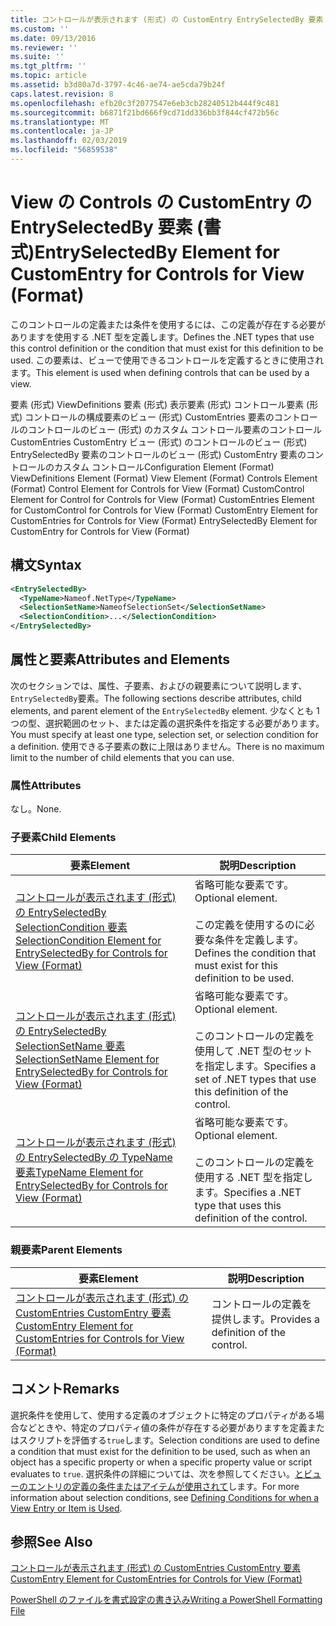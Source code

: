 ```yaml
---
title: コントロールが表示されます (形式) の CustomEntry EntrySelectedBy 要素 |Microsoft Docs
ms.custom: ''
ms.date: 09/13/2016
ms.reviewer: ''
ms.suite: ''
ms.tgt_pltfrm: ''
ms.topic: article
ms.assetid: b3d80a7d-3797-4c46-ae74-ae5cda79b24f
caps.latest.revision: 8
ms.openlocfilehash: efb20c3f2077547e6eb3cb28240512b444f9c481
ms.sourcegitcommit: b6871f21bd666f9cd71dd336bb3f844cf472b56c
ms.translationtype: MT
ms.contentlocale: ja-JP
ms.lasthandoff: 02/03/2019
ms.locfileid: "56859538"
---
```

# <a name="entryselectedby-element-for-customentry-for-controls-for-view-format"></a><span data-ttu-id="28a11-102">View の Controls の CustomEntry の EntrySelectedBy 要素 (書式)</span><span class="sxs-lookup"><span data-stu-id="28a11-102">EntrySelectedBy Element for CustomEntry for Controls for View (Format)</span></span>

<span data-ttu-id="28a11-103">このコントロールの定義または条件を使用するには、この定義が存在する必要がありますを使用する .NET 型を定義します。</span><span class="sxs-lookup"><span data-stu-id="28a11-103">Defines the .NET types that use this control definition or the condition that must exist for this definition to be used.</span></span> <span data-ttu-id="28a11-104">この要素は、ビューで使用できるコントロールを定義するときに使用されます。</span><span class="sxs-lookup"><span data-stu-id="28a11-104">This element is used when defining controls that can be used by a view.</span></span>

<span data-ttu-id="28a11-105">要素 (形式) ViewDefinitions 要素 (形式) 表示要素 (形式) コントロール要素 (形式) コントロールの構成要素のビュー (形式) CustomEntries 要素のコントロールのコントロールのビュー (形式) のカスタム コントロール要素のコントロールCustomEntries CustomEntry ビュー (形式) のコントロールのビュー (形式) EntrySelectedBy 要素のコントロールのビュー (形式) CustomEntry 要素のコントロールのカスタム コントロール</span><span class="sxs-lookup"><span data-stu-id="28a11-105">Configuration Element (Format) ViewDefinitions Element (Format) View Element (Format) Controls Element (Format) Control Element for Controls for View (Format) CustomControl Element for Control for Controls for View (Format) CustomEntries Element for CustomControl for Controls for View (Format) CustomEntry Element for CustomEntries for Controls for View (Format) EntrySelectedBy Element for CustomEntry for Controls for View (Format)</span></span>

## <a name="syntax"></a><span data-ttu-id="28a11-106">構文</span><span class="sxs-lookup"><span data-stu-id="28a11-106">Syntax</span></span>

```xml
<EntrySelectedBy>
  <TypeName>Nameof.NetType</TypeName>
  <SelectionSetName>NameofSelectionSet</SelectionSetName>
  <SelectionCondition>...</SelectionCondition>
</EntrySelectedBy>
```

## <a name="attributes-and-elements"></a><span data-ttu-id="28a11-107">属性と要素</span><span class="sxs-lookup"><span data-stu-id="28a11-107">Attributes and Elements</span></span>

<span data-ttu-id="28a11-108">次のセクションでは、属性、子要素、およびの親要素について説明します、`EntrySelectedBy`要素。</span><span class="sxs-lookup"><span data-stu-id="28a11-108">The following sections describe attributes, child elements, and parent element of the `EntrySelectedBy` element.</span></span> <span data-ttu-id="28a11-109">少なくとも 1 つの型、選択範囲のセット、または定義の選択条件を指定する必要があります。</span><span class="sxs-lookup"><span data-stu-id="28a11-109">You must specify at least one type, selection set, or selection condition for a definition.</span></span> <span data-ttu-id="28a11-110">使用できる子要素の数に上限はありません。</span><span class="sxs-lookup"><span data-stu-id="28a11-110">There is no maximum limit to the number of child elements that you can use.</span></span>

### <a name="attributes"></a><span data-ttu-id="28a11-111">属性</span><span class="sxs-lookup"><span data-stu-id="28a11-111">Attributes</span></span>

<span data-ttu-id="28a11-112">なし。</span><span class="sxs-lookup"><span data-stu-id="28a11-112">None.</span></span>

### <a name="child-elements"></a><span data-ttu-id="28a11-113">子要素</span><span class="sxs-lookup"><span data-stu-id="28a11-113">Child Elements</span></span>

|<span data-ttu-id="28a11-114">要素</span><span class="sxs-lookup"><span data-stu-id="28a11-114">Element</span></span>|<span data-ttu-id="28a11-115">説明</span><span class="sxs-lookup"><span data-stu-id="28a11-115">Description</span></span>|
|-------------|-----------------|
|[<span data-ttu-id="28a11-116">コントロールが表示されます (形式) の EntrySelectedBy SelectionCondition 要素</span><span class="sxs-lookup"><span data-stu-id="28a11-116">SelectionCondition Element for EntrySelectedBy for Controls for View (Format)</span></span>](./selectioncondition-element-for-entryselectedby-for-controls-for-view-format.md)|<span data-ttu-id="28a11-117">省略可能な要素です。</span><span class="sxs-lookup"><span data-stu-id="28a11-117">Optional element.</span></span><br /><br /> <span data-ttu-id="28a11-118">この定義を使用するのに必要な条件を定義します。</span><span class="sxs-lookup"><span data-stu-id="28a11-118">Defines the condition that must exist for this definition to be used.</span></span>|
|[<span data-ttu-id="28a11-119">コントロールが表示されます (形式) の EntrySelectedBy SelectionSetName 要素</span><span class="sxs-lookup"><span data-stu-id="28a11-119">SelectionSetName Element for EntrySelectedBy for Controls for View (Format)</span></span>](./selectionsetname-element-for-entryselectedby-for-controls-for-view-format.md)|<span data-ttu-id="28a11-120">省略可能な要素です。</span><span class="sxs-lookup"><span data-stu-id="28a11-120">Optional element.</span></span><br /><br /> <span data-ttu-id="28a11-121">このコントロールの定義を使用して .NET 型のセットを指定します。</span><span class="sxs-lookup"><span data-stu-id="28a11-121">Specifies a set of .NET types that use this definition of the control.</span></span>|
|[<span data-ttu-id="28a11-122">コントロールが表示されます (形式) の EntrySelectedBy の TypeName 要素</span><span class="sxs-lookup"><span data-stu-id="28a11-122">TypeName Element for EntrySelectedBy for Controls for View (Format)</span></span>](./typename-element-for-entryselectedby-for-controls-for-view-format.md)|<span data-ttu-id="28a11-123">省略可能な要素です。</span><span class="sxs-lookup"><span data-stu-id="28a11-123">Optional element.</span></span><br /><br /> <span data-ttu-id="28a11-124">このコントロールの定義を使用する .NET 型を指定します。</span><span class="sxs-lookup"><span data-stu-id="28a11-124">Specifies a .NET type that uses this definition of the control.</span></span>|

### <a name="parent-elements"></a><span data-ttu-id="28a11-125">親要素</span><span class="sxs-lookup"><span data-stu-id="28a11-125">Parent Elements</span></span>

|<span data-ttu-id="28a11-126">要素</span><span class="sxs-lookup"><span data-stu-id="28a11-126">Element</span></span>|<span data-ttu-id="28a11-127">説明</span><span class="sxs-lookup"><span data-stu-id="28a11-127">Description</span></span>|
|-------------|-----------------|
|[<span data-ttu-id="28a11-128">コントロールが表示されます (形式) の CustomEntries CustomEntry 要素</span><span class="sxs-lookup"><span data-stu-id="28a11-128">CustomEntry Element for CustomEntries for Controls for View (Format)</span></span>](./customentry-element-for-customentries-for-controls-for-view-format.md)|<span data-ttu-id="28a11-129">コントロールの定義を提供します。</span><span class="sxs-lookup"><span data-stu-id="28a11-129">Provides a definition of the control.</span></span>|

## <a name="remarks"></a><span data-ttu-id="28a11-130">コメント</span><span class="sxs-lookup"><span data-stu-id="28a11-130">Remarks</span></span>

<span data-ttu-id="28a11-131">選択条件を使用して、使用する定義のオブジェクトに特定のプロパティがある場合などときや、特定のプロパティ値の条件が存在する必要がありますを定義またはスクリプトを評価する`true`します。</span><span class="sxs-lookup"><span data-stu-id="28a11-131">Selection conditions are used to define a condition that must exist for the definition to be used, such as when an object has a specific property or when a specific property value or script evaluates to `true`.</span></span> <span data-ttu-id="28a11-132">選択条件の詳細については、次を参照してください。[とビューのエントリの定義の条件またはアイテムが使用されて](./defining-conditions-for-displaying-data.md)します。</span><span class="sxs-lookup"><span data-stu-id="28a11-132">For more information about selection conditions, see [Defining Conditions for when a View Entry or Item is Used](./defining-conditions-for-displaying-data.md).</span></span>

## <a name="see-also"></a><span data-ttu-id="28a11-133">参照</span><span class="sxs-lookup"><span data-stu-id="28a11-133">See Also</span></span>

[<span data-ttu-id="28a11-134">コントロールが表示されます (形式) の CustomEntries CustomEntry 要素</span><span class="sxs-lookup"><span data-stu-id="28a11-134">CustomEntry Element for CustomEntries for Controls for View (Format)</span></span>](./customentry-element-for-customentries-for-controls-for-view-format.md)

[<span data-ttu-id="28a11-135">PowerShell のファイルを書式設定の書き込み</span><span class="sxs-lookup"><span data-stu-id="28a11-135">Writing a PowerShell Formatting File</span></span>](./writing-a-powershell-formatting-file.md)
